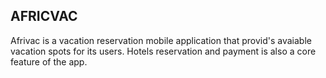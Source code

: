 ## AFRICVAC
Afrivac is a vacation reservation mobile application that provid's avaiable vacation spots for its users. Hotels reservation and payment is also a core feature of the app.
